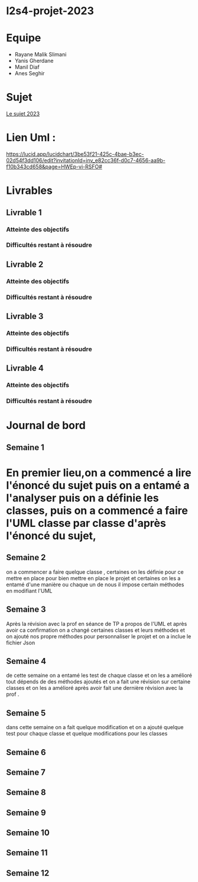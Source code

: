 # l2s4-projet-2023

# Equipe

- Rayane Malik Slimani
- Yanis Gherdane 
- Manil Diaf
- Anes Seghir 

# Sujet

[Le sujet 2023](https://www.fil.univ-lille1.fr/portail/index.php?dipl=L&sem=S4&ue=Projet&label=Documents)
# Lien Uml :  

https://lucid.app/lucidchart/3be53f21-425c-4bae-b3ec-02d54f3dd106/edit?invitationId=inv_e82cc36f-d0c7-4656-aa9b-f10b343cd658&page=HWEp-vi-RSFO#

# Livrables

## Livrable 1

### Atteinte des objectifs

### Difficultés restant à résoudre

## Livrable 2

### Atteinte des objectifs

### Difficultés restant à résoudre

## Livrable 3

### Atteinte des objectifs

### Difficultés restant à résoudre

## Livrable 4

### Atteinte des objectifs

### Difficultés restant à résoudre

# Journal de bord

## Semaine 1
# En premier lieu,on a commencé a lire l'énoncé du sujet puis on a entamé a l'analyser puis on a définie les classes, puis on a commencé a  faire l'UML classe par classe d'après l'énoncé du sujet,  

## Semaine 2
on a commencer a faire quelque classe , certaines on les définie pour ce mettre en place pour bien mettre en place le projet et certaines on les a entamé d'une manière ou chaque un de nous il impose certain méthodes  
en modifiant l'UML
## Semaine 3
Après la révision avec la prof en séance de TP a propos de l'UML  et  après avoir ca confirmation on a changé certaines classes et leurs méthodes et on ajouté nos propre méthodes pour personnaliser le projet et on a inclue le fichier Json

## Semaine 4
de cette semaine on a entamé les test de chaque classe et on les a amélioré tout dépends de des méthodes ajoutés et on a fait une révision sur certaine classes et on les a amélioré après avoir fait une dernière révision avec la prof . 

## Semaine 5
dans cette semaine on a fait quelque modification et on a ajouté quelque test pour chaque classe et quelque modifications pour les classes 

## Semaine 6

## Semaine 7

## Semaine 8

## Semaine 9

## Semaine 10

## Semaine 11

## Semaine 12


